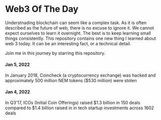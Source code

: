 # Web3 Of The Day

Understnading blockchain can seem like a complex task. As it is often described as the future of web, there is no excuse to ignore it. We cannot expect ourselves to learn it overnight. The best is to keep learning small things consistently. This repository contains one new thing I learned about web 3 today. It can be an interesting fact, or a technical detail.

Join me in this journey by starring this repository.

#### Jan 5, 2022

In January 2018, Coincheck (a cryptocurrency exchange) was hacked and approximately 500 million NEM tokens ($530 million) were stolen

#### Jan 4, 2022

In Q3'17, ICOs (Initial Coin Offerings) raised $1.3 billion in 150 deals compared to $1.4 billion raised in in tech startup investments across 1602 deals
